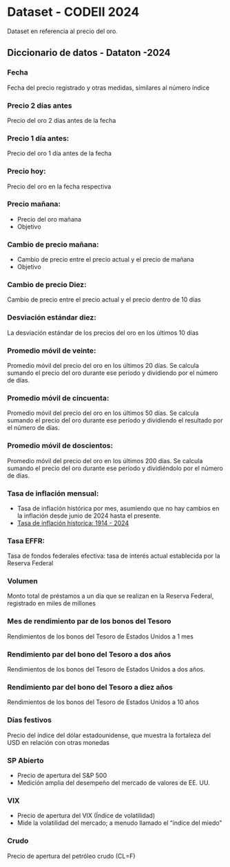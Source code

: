 # Dataset - CODEII 2024

Dataset en referencia al precio del oro.

## Diccionario de datos - Dataton -2024

### Fecha

Fecha del precio registrado y otras medidas, similares al número índice

### Precio 2 días antes

Precio del oro 2 días antes de la fecha

### Precio 1 día antes:

Precio del oro 1 día antes de la fecha

### Precio hoy:

Precio del oro en la fecha respectiva

### Precio mañana:

- Precio del oro mañana
- Objetivo

### Cambio de precio mañana:

- Cambio de precio entre el precio actual y el precio de mañana
- Objetivo

### Cambio de precio Diez:

Cambio de precio entre el precio actual y el precio dentro de 10 días

### Desviación estándar diez:

La desviación estándar de los precios del oro en los últimos 10 días

### Promedio móvil de veinte:

Promedio móvil del precio del oro en los últimos 20 días. Se calcula sumando el precio del oro durante ese período y dividiendo por el número de días.

### Promedio móvil de cincuenta:

Promedio móvil del precio del oro en los últimos 50 días. Se calcula sumando el precio del oro durante ese período y dividiendo el resultado por el número de días.

### Promedio móvil de doscientos:

Promedio móvil del precio del oro en los últimos 200 días. Se calcula sumando el precio del oro durante ese período y dividiéndolo por el número de días.

### Tasa de inflación mensual:

- Tasa de inflación histórica por mes, asumiendo que no hay cambios en la inflación desde junio de 2024 hasta el presente.
- [Tasa de inflación historica: 1914 - 2024](https://www.usinflationcalculator.com/inflation/historical-inflation-rates/)

### Tasa EFFR:

Tasa de fondos federales efectiva: tasa de interés actual establecida por la Reserva Federal

### Volumen

Monto total de préstamos a un día que se realizan en la Reserva Federal, registrado en miles de millones

### Mes de rendimiento par de los bonos del Tesoro

Rendimientos de los bonos del Tesoro de Estados Unidos a 1 mes

### Rendimiento par del bono del Tesoro a dos años

Rendimientos de los bonos del Tesoro de Estados Unidos a dos años.

### Rendimiento par del bono del Tesoro a diez años

Rendimientos de los bonos del Tesoro de Estados Unidos a 10 años

### Días festivos

Precio del índice del dólar estadounidense, que muestra la fortaleza del USD en relación con otras monedas

### SP Abierto

- Precio de apertura del S&P 500
- Medición amplia del desempeño del mercado de valores de EE. UU.

### VIX

- Precio de apertura del VIX (Índice de volatilidad)
- Mide la volatilidad del mercado; a menudo llamado el “índice del miedo”

### Crudo

Precio de apertura del petróleo crudo (CL=F)
